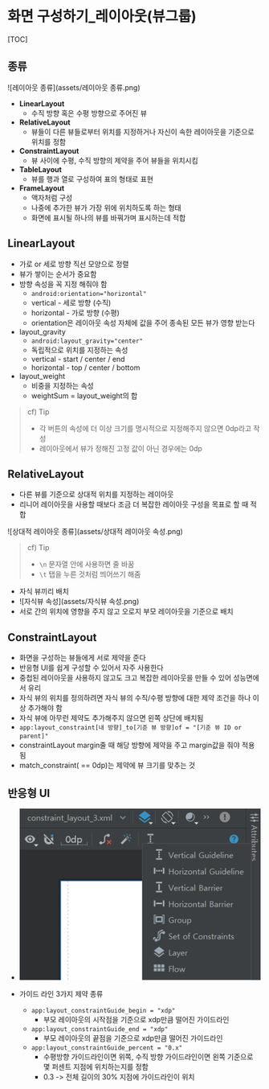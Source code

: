 # 화면 구성하기_레이아웃(뷰그룹)

[TOC]



## 종류

![레이아웃 종류](assets/레이아웃 종류.png)

- **LinearLayout**
  - 수직 방향 혹은 수평 방향으로 주어진 뷰
- **RelativeLayout**
  - 뷰들이 다른 뷰들로부터 위치를 지정하거나 자신이 속한 레이아웃을 기준으로 위치를 정함
- **ConstraintLayout**
  - 뷰 사이에 수평, 수직 방향의 제약을 주어 뷰들을 위치시킴
- **TableLayout**
  - 뷰를 행과 열로 구성하여 표의 형태로 표현
- **FrameLayout**
  - 액자처럼 구성
  - 나중에 추가한 뷰가 가장 위에 위치하도록 하는 형태
  - 화면에 표시될 하나의 뷰를 바꿔가며 표시하는데 적합



## LinearLayout

- 가로 or 세로 방향 직선 모양으로 정렬
- 뷰가 쌓이는 순서가 중요함
- 방향 속성을 꼭 지정 해줘야 함
  - `android:orientation="horizontal"`
  - vertical - 세로 방향 (수직)
  - horizontal - 가로 방향 (수평)
  - orientation은 레이아웃 속성 자체에 값을 주어 종속된 모든 뷰가 영향 받는다
- layout_gravity
  - `android:layout_gravity="center"`
  - 독립적으로 위치를 지정하는 속성
  - vertical - start / center / end
  - horizontal - top / center / bottom
- layout_weight
  - 비중을 지정하는 속성
  - weightSum = layout_weight의 합

>cf) Tip
>
>- 각 버튼의 속성에 더 이상 크기를 명시적으로 지정해주지 않으면 0dp라고 작성
>- 레이아웃에서 뷰가 정해진 고정 값이 아닌 경우에는 0dp

## RelativeLayout

- 다른 뷰를 기준으로 상대적 위치를 지정하는 레이아웃
- 리니어 레이아웃을 사용할 때보다 조금 더 복잡한 레이아웃 구성을 목표로 할 때 적합

![상대적 레이아웃 종류](assets/상대적 레이아웃 속성.png)

>cf) Tip
>
>- `\n` 문자열 안에 사용하면 줄 바꿈
>- `\t` 탭을 누른 것처럼 띄어쓰기 해줌



- 자식 뷰끼리 배치
- ![자식뷰 속성](assets/자식뷰 속성.png)
- 서로 간의 위치에 영향을 주지 않고 오로지 부모 레이아웃을 기준으로 배치



## ConstraintLayout

- 화면을 구성하는 뷰들에게 서로 제약을 준다
- 반응형 UI를 쉽게 구성할 수 있어서 자주 사용한다
- 중첩된 레이아웃을 사용하지 않고도 크고 복잡한 레이아웃을 만들 수 있어 성능면에서 유리
- 자식 뷰의 위치를 정의하려면 자식 뷰의 수직/수평 방향에 대한 제약 조건을 하나 이상 추가해야 함
- 자식 뷰에 아무런 제약도 추가해주지 않으면 왼쪽 상단에 배치됨
- `app:layout_constraint[내 방향]_to[기준 뷰 방향]of = "[기준 뷰 ID or parent]"`
- constraintLayout margin줄 때 해당 방향에 제약을 주고 margin값을 줘야 적용됨
- match_constraint( == 0dp)는 제약에 뷰 크기를 맞추는 것



## 반응형 UI

- ![](assets/가이드라인.png)

- 가이드 라인 3가지 제약 종류
  - `app:layout_constraintGuide_begin = "xdp"`
    - 부모 레이아웃의 시작점을 기준으로 xdp만큼 떨어진 가이드라인
  - `app:layout_constraintGuide_end = "xdp"`
    - 부모 레이아웃의 끝점을 기준으로 xdp만큼 떨어진 가이드라인
  - `app:layout_constraintGuide_percent = "0.x"`
    - 수평방향 가이드라인이면 위쪽, 수직 방향 가이드라인이면 왼쪽 기준으로 몇 퍼센트 지점에 위치하는지를 정함
    - 0.3 -> 전체 길이의 30% 지점에 가이드라인이 위치